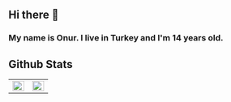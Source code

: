 
  

## Hi there 👋  
  



### My name is Onur. I live in Turkey and I'm 14 years old.  
 


## Github Stats  
<table><tr><td valign="top" width="50%">

<img src="https://github-readme-stats.vercel.app/api?username=OnurKonuk174&show_icons=true&count_private=true&hide_border=true" align="left" style="width: 100%" />

</td><td valign="top" width="50%">

<img src="https://github-readme-stats.vercel.app/api/top-langs/?username=Onurkonuk174&hide_border=true&layout=compact" align="left" style="width: 100%" />

</td></tr></table>  

<br/>  

  

<br/>  

  

<br/>  


<br />

